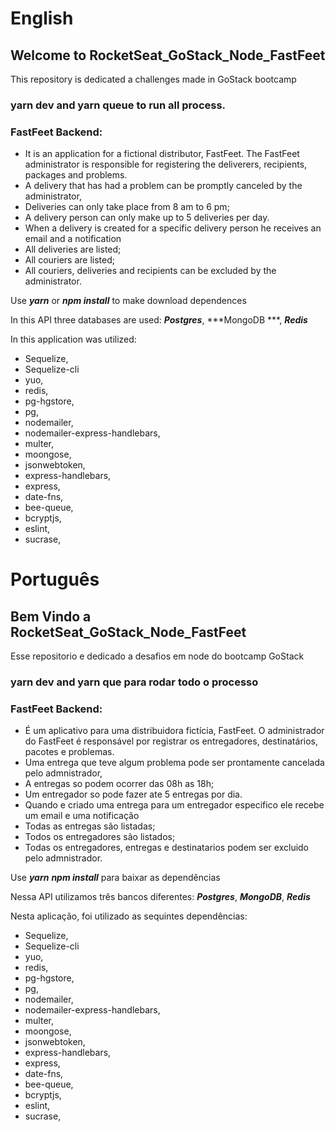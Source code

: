 # English

## Welcome to RocketSeat_GoStack_Node_FastFeet

This repository is dedicated a challenges made in GoStack bootcamp

### yarn dev and yarn queue to run all process.

### FastFeet Backend: 
- It is an application for a fictional distributor, FastFeet. The FastFeet administrator is responsible for registering the deliverers, recipients, packages and problems.
- A delivery that has had a problem can be promptly canceled by the administrator,
- Deliveries can only take place from 8 am to 6 pm;
- A delivery person can only make up to 5 deliveries per day.
- When a delivery is created for a specific delivery person he receives an email and a notification
- All deliveries are listed;
- All couriers are listed;
- All couriers, deliveries and recipients can be excluded by the administrator. 

Use ***yarn*** or ***npm install*** to make download dependences

In this API three databases are used: ***Postgres***, ***MongoDB ***, ***Redis*** 

In this application was utilized:
- Sequelize,
- Sequelize-cli
- yuo,
- redis,
- pg-hgstore,
- pg,
- nodemailer,
- nodemailer-express-handlebars,
- multer,
- moongose,
- jsonwebtoken,
- express-handlebars,
- express,
- date-fns,
- bee-queue,
- bcryptjs,
- eslint,
- sucrase,

# Português

## Bem Vindo a RocketSeat_GoStack_Node_FastFeet

Esse repositorio e dedicado a desafios em node do bootcamp GoStack

### yarn dev and yarn que para rodar todo o processo

### FastFeet Backend: 
- É um aplicativo para uma distribuidora fictícia, FastFeet. O administrador do FastFeet é responsável por registrar os entregadores, destinatários, pacotes e problemas.
- Uma entrega que teve algum problema pode ser prontamente cancelada pelo admnistrador,
- A entregas so podem ocorrer das 08h as 18h;
- Um entregador so pode fazer ate 5 entregas por dia.
- Quando e criado uma entrega para um entregador especifico ele recebe um email e uma notificação
- Todas as entregas são listadas;
- Todos os entregadores são listados;
- Todas os entregadores, entregas e destinatarios podem ser excluido pelo admnistrador.

Use ***yarn*** ***npm install*** para baixar as dependências

Nessa API utilizamos três bancos diferentes: ***Postgres***, ***MongoDB***, ***Redis***

Nesta aplicação, foi utilizado as sequintes dependências:
- Sequelize,
- Sequelize-cli
- yuo,
- redis,
- pg-hgstore,
- pg,
- nodemailer,
- nodemailer-express-handlebars,
- multer,
- moongose,
- jsonwebtoken,
- express-handlebars,
- express,
- date-fns,
- bee-queue,
- bcryptjs,
- eslint,
- sucrase,
